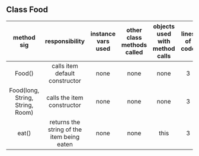 ## Class Food

| method sig | responsibility | instance vars used | other class methods called | objects used with method calls | lines of code |
|:----------:|:--------------:|:------------------:|:--------------------------:|:------------------------------:|:-------------:|
|Food()|calls item default constructor|none|none|none|3|
|Food(long, String, String, Room)|calls the item constructor|none|none|none|3|
|eat()|returns the string of the item being eaten|none|none|this|3|
